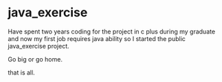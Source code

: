 # java_exercise
Have spent two years coding for the project in c plus during my graduate and now my first job requires java ability so I started the public java_exercise project.

Go big or go home.

that is all.
